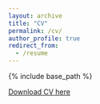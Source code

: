 ```yaml
---
layout: archive
title: "CV"
permalink: /cv/
author_profile: true
redirect_from:
  - /resume
---
```


{% include base_path %}

[Download CV here](https://chkao831.github.io/files/CV_KAOCarolyn_Feb2021.pdf)
